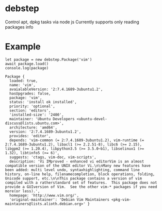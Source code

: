 # debstep

Control apt, dpkg tasks via node js
Currently supports only reading packages info

# Example 

    let package = new debstep.Package('vim')
    await package.load()
    console.log(package)

    Package {
      loaded: true,
      name: 'vim',
      avaialableVersion: '2:7.4.1689-3ubuntu1.2',
      hasUpgrades: false,
      package: 'vim',
      status: 'install ok installed',
      priority: 'optional',
      section: 'editors',
      'installed-size': '2400',
      maintainer: 'Ubuntu Developers <ubuntu-devel-discuss@lists.ubuntu.com>',
      architecture: 'amd64',
      version: '2:7.4.1689-3ubuntu1.2',
      provides: 'editor',
      depends: 'vim-common (= 2:7.4.1689-3ubuntu1.2), vim-runtime (= 2:7.4.1689-3ubuntu1.2), libacl1 (>= 2.2.51-8), libc6 (>= 2.15), libgpm2 (>= 1.20.4), libpython3.5 (>= 3.5.0~b1), libselinux1 (>= 1.32), libtinfo5 (>= 6)',
      suggests: 'ctags, vim-doc, vim-scripts',
      description: 'Vi IMproved - enhanced vi editorVim is an almost compatible version of the UNIX editor Vi.\n\nMany new features have been added: multi level undo, syntaxhighlighting, command line history, on-line help, filenamecompletion, block operations, folding, Unicode support, etc.\n\nThis package contains a version of vim compiled with a ratherstandard set of features.  This package does not provide a GUIversion of Vim.  See the other vim-* packages if you need more(or less).',
      homepage: 'http://www.vim.org/',
      'original-maintainer': 'Debian Vim Maintainers <pkg-vim-maintainers@lists.alioth.debian.org>' }